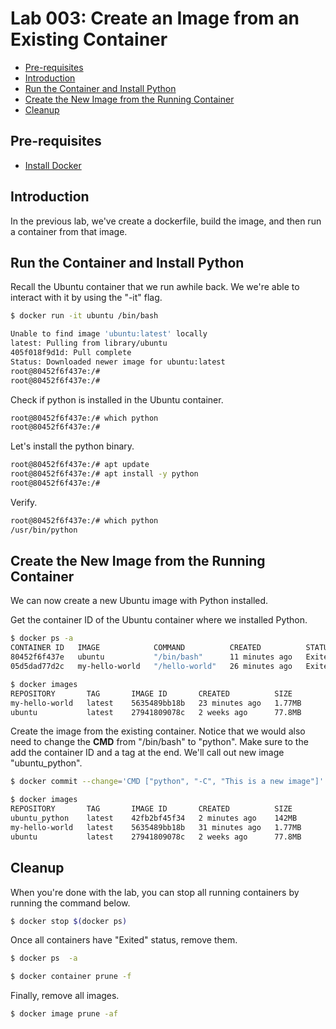 # Lab 003: Create an Image from an Existing Container


- [Pre-requisites](#pre-requisites)
- [Introduction](#introduction)
- [Run the Container and Install Python](#run-the-container-and-install-python)
- [Create the New Image from the Running Container](#create-the-new-image-from-the-running-container)
- [Cleanup](#cleanup)



## Pre-requisites

- [Install Docker](../../pages/01-Pre-requisites/labs-docker-pre-requisites/README.md)

## Introduction

In the previous lab, we've create a dockerfile, build the image, and then run a container from that image. 

## Run the Container and Install Python

Recall the Ubuntu container that we run awhile back. We we're able to interact with it by using the "-it" flag.

```bash
$ docker run -it ubuntu /bin/bash 

Unable to find image 'ubuntu:latest' locally
latest: Pulling from library/ubuntu
405f018f9d1d: Pull complete
Status: Downloaded newer image for ubuntu:latest
root@80452f6f437e:/#
root@80452f6f437e:/#
```

Check if python is installed in the Ubuntu container.

```bash
root@80452f6f437e:/# which python
root@80452f6f437e:/# 
```

Let's install the python binary.
```bash
root@80452f6f437e:/# apt update
root@80452f6f437e:/# apt install -y python
root@80452f6f437e:/# 
```

Verify.
```bash
root@80452f6f437e:/# which python
/usr/bin/python
```

## Create the New Image from the Running Container 

We can now create a new Ubuntu image with Python installed.

Get the container ID of the Ubuntu container where we installed Python.

```bash
$ docker ps -a
CONTAINER ID   IMAGE            COMMAND          CREATED          STATUS                      PORTS     NAMES
80452f6f437e   ubuntu           "/bin/bash"      11 minutes ago   Exited (1) 4 minutes ago              nervous_brown
05d5dad77d2c   my-hello-world   "/hello-world"   26 minutes ago   Exited (0) 26 minutes ago             wonderful_rhodes 
```

```bash
$ docker images
REPOSITORY       TAG       IMAGE ID       CREATED          SIZE
my-hello-world   latest    5635489bb18b   23 minutes ago   1.77MB
ubuntu           latest    27941809078c   2 weeks ago      77.8MB 
```

Create the image from the existing container. Notice that we would also need to change the **CMD** from "/bin/bash" to "python". Make sure to the add the container ID and a tag at the end. We'll call out new image "ubuntu_python".

```bash
$ docker commit --change='CMD ["python", "-C", "This is a new image"]' 8045 ubuntu_python 
```

```bash
$ docker images
REPOSITORY       TAG       IMAGE ID       CREATED          SIZE
ubuntu_python    latest    42fb2bf45f34   2 minutes ago    142MB
my-hello-world   latest    5635489bb18b   31 minutes ago   1.77MB
ubuntu           latest    27941809078c   2 weeks ago      77.8MB 
```

## Cleanup 

When you're done with the lab, you can stop all running containers by running the command below.

```bash
$ docker stop $(docker ps) 
```

Once all containers have "Exited" status, remove them.

```bash
$ docker ps  -a 
```
```bash
$ docker container prune -f 
```

Finally, remove all images.

```bash
$ docker image prune -af 
```
